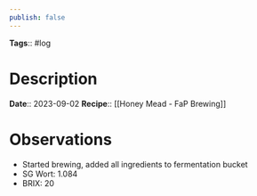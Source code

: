 ```yaml
---
publish: false
---
```

**Tags**:: #log

# Description
**Date**:: 2023-09-02
**Recipe**:: [[Honey Mead - FaP Brewing]]

# Observations
- Started brewing, added all ingredients to fermentation bucket
- SG Wort: 1.084
- BRIX: 20